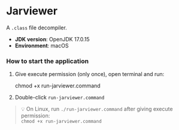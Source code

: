 # Jarviewer
A `.class` file decompiler.

- **JDK version**: OpenJDK 17.0.15  
- **Environment**: macOS  

### How to start the application

1. Give execute permission (only once), open terminal and run:  
   
   chmod +x run-jarviewer.command

2. Double-click `run-jarviewer.command`

> 💡 On Linux, run `./run-jarviewer.command` after giving execute permission:  
> `chmod +x run-jarviewer.command`
